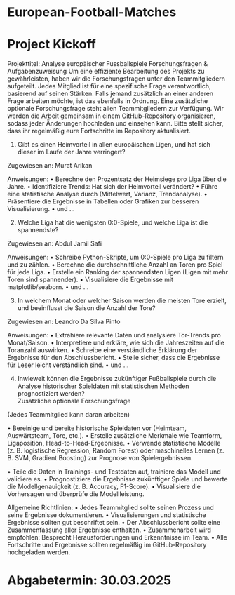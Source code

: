 # European-Football-Matches
# Project Kickoff

Projekttitel: Analyse europäischer Fussballspiele
Forschungsfragen & Aufgabenzuweisung
Um eine effiziente Bearbeitung des Projekts zu gewährleisten, haben wir die Forschungsfragen unter den Teammitgliedern aufgeteilt. Jedes Mitglied ist für eine spezifische Frage verantwortlich, basierend auf seinen Stärken. Falls jemand zusätzlich an einer anderen Frage arbeiten möchte, ist das ebenfalls in Ordnung. Eine zusätzliche optionale Forschungsfrage steht allen Teammitgliedern zur Verfügung.
Wir werden die Arbeit gemeinsam in einem GitHub-Repository organisieren, sodass jeder Änderungen hochladen und einsehen kann. Bitte stellt sicher, dass ihr regelmäßig eure Fortschritte im Repository aktualisiert.

1) Gibt es einen Heimvorteil in allen europäischen Ligen, und hat sich dieser im Laufe der Jahre verringert?

Zugewiesen an: Murat Arikan 

Anweisungen:
•	Berechne den Prozentsatz der Heimsiege pro Liga über die Jahre.
•	Identifiziere Trends: Hat sich der Heimvorteil verändert?
•	Führe eine statistische Analyse durch (Mittelwert, Varianz, Trendanalyse).
•	Präsentiere die Ergebnisse in Tabellen oder Grafiken zur besseren Visualisierung.
•  und ...


2) Welche Liga hat die wenigsten 0:0-Spiele, und welche Liga ist die spannendste?
   
Zugewiesen an: Abdul Jamil Safi 

Anweisungen:
•	Schreibe Python-Skripte, um 0:0-Spiele pro Liga zu filtern und zu zählen.
•	Berechne die durchschnittliche Anzahl an Toren pro Spiel für jede Liga.
•	Erstelle ein Ranking der spannendsten Ligen (Ligen mit mehr Toren sind spannender).
•	Visualisiere die Ergebnisse mit matplotlib/seaborn.
•  und ...

3) In welchem Monat oder welcher Saison werden die meisten Tore erzielt, und beeinflusst die Saison die Anzahl der Tore?
   
Zugewiesen an: Leandro Da Silva Pinto 

Anweisungen:
•	Extrahiere relevante Daten und analysiere Tor-Trends pro Monat/Saison.
•	Interpretiere und erkläre, wie sich die Jahreszeiten auf die Toranzahl auswirken.
•	Schreibe eine verständliche Erklärung der Ergebnisse für den Abschlussbericht.
•	Stelle sicher, dass die Ergebnisse für Leser leicht verständlich sind.
•  und ...

4) Inwieweit können die Ergebnisse zukünftiger Fußballspiele durch die Analyse
historischer Spieldaten mit statistischen Methoden prognostiziert werden?  
Zusätzliche optionale Forschungsfrage
   
(Jedes Teammitglied kann daran arbeiten)

•  Bereinige und bereite historische Spieldaten vor (Heimteam, Auswärtsteam, Tore, etc.).
•  Erstelle zusätzliche Merkmale wie Teamform, Ligaposition, Head-to-Head-Ergebnisse.
•  Verwende statistische Modelle (z. B. logistische Regression, Random Forest) oder maschinelles Lernen (z. B. SVM, Gradient Boosting) zur Prognose von Spielergebnissen.

•  Teile die Daten in Trainings- und Testdaten auf, trainiere das Modell und validiere es.
•  Prognostiziere die Ergebnisse zukünftiger Spiele und bewerte die Modellgenauigkeit (z. B. Accuracy, F1-Score).
•  Visualisiere die Vorhersagen und überprüfe die Modellleistung.

Allgemeine Richtlinien:
•	Jedes Teammitglied sollte seinen Prozess und seine Ergebnisse dokumentieren.
•	Visualisierungen und statistische Ergebnisse sollten gut beschriftet sein.
•	Der Abschlussbericht sollte eine Zusammenfassung aller Ergebnisse enthalten.
•	Zusammenarbeit wird empfohlen: Besprecht Herausforderungen und Erkenntnisse im Team.
•	Alle Fortschritte und Ergebnisse sollten regelmäßig im GitHub-Repository hochgeladen werden.
# Abgabetermin: 30.03.2025
